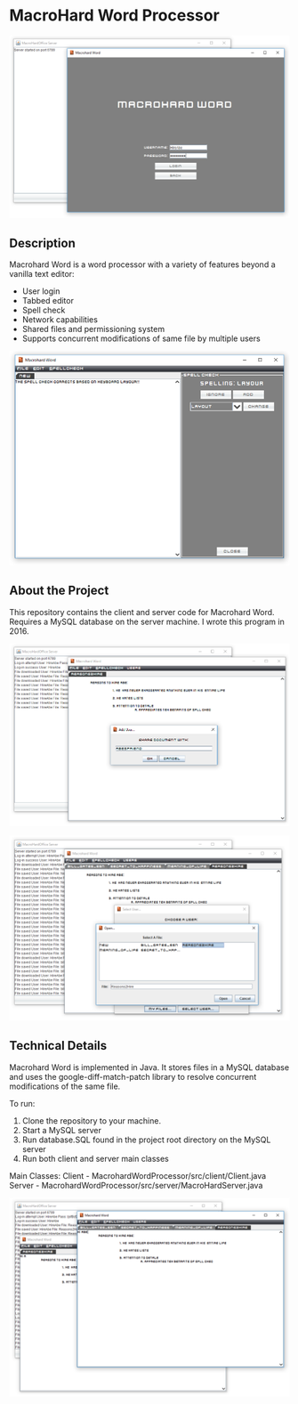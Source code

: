 # MacroHard Word Processor

<p align="center">
  <img src="https://github.com/abewheel/MacrohardWordProcessor/blob/master/utils/login.PNG" alt="Login"/>
</p>


## Description
	
Macrohard Word is a word processor with a variety of features beyond a vanilla text editor:
  - User login
  - Tabbed editor
  - Spell check
  - Network capabilities
  - Shared files and permissioning system
  - Supports concurrent modifications of same file by multiple users


<p align="center">
   <img src="https://github.com/abewheel/MacrohardWordProcessor/blob/master/utils/spell.PNG" alt="Editor"/>
</p>


## About the Project
	
This repository contains the client and server code for Macrohard Word. 
Requires a MySQL database on the server machine.
I wrote this program in 2016.


<p align="center">
  <img src="https://github.com/abewheel/MacrohardWordProcessor/blob/master/utils/add.PNG" alt="Login"/>
</p>


<p align="center">
  <img src="https://github.com/abewheel/MacrohardWordProcessor/blob/master/utils/open.PNG" alt="Login"/>
</p>

		
## Technical Details
	
Macrohard Word is implemented in Java.
It stores files in a MySQL database and uses the google-diff-match-patch library to resolve concurrent modifications of the same file.
	
To run:
  1. Clone the repository to your machine. 
  2. Start a MySQL server
  3. Run database.SQL found in the project root directory on the MySQL server
  4. Run both client and server main classes

Main Classes:
  Client - MacrohardWordProcessor/src/client/Client.java
  Server - MacrohardWordProcessor/src/server/MacroHardServer.java


<p align="center">
  <img src="https://github.com/abewheel/MacrohardWordProcessor/blob/master/utils/collab.PNG" alt="Login"/>
</p>
